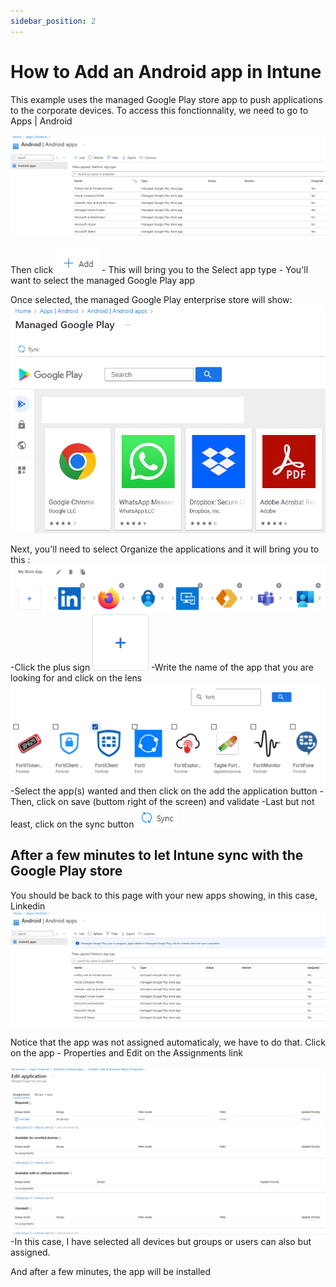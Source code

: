 ```yaml
---
sidebar_position: 2
---
```


# How to Add an Android app in Intune

This example uses the managed Google Play store app to push applications to the corporate devices.
To access this fonctionnality, we need to go to Apps | Android

![Android Apps](.\AndroidAppsIntune.png)

Then click ![Add](add.png)
    - This will bring you to the Select app type
        - You'll want to select the managed Google Play app

Once selected, the managed Google Play enterprise store will show:
![ManagedGooglePLay](ManagedGooglePlay.png)

Next, you'll need to select Organize the applications and it will bring you to this :
![Myworkapp](myworkapp.png)
    -Click the plus sign ![plus](plus.png)
    -Write the name of the app that you are looking for and click on the lens ![Lookingfortinet](fortinet.png)
    -Select the app(s) wanted and then click on the add the application button
    -Then, click on save (buttom right of the screen) and validate
    -Last but not least, click on the sync button ![sync](sync.png)

## After a few minutes to let Intune sync with the Google Play store


You should be back to this page with your new apps showing, in this case, Linkedin
![Syncink](syncking.png)

Notice that the app was not assigned automaticaly, we have to do that. Click on the app - Properties and Edit on the Assignments link

![Edit application](editapp.png)
    -In this case, I have selected all devices but groups or users can also but assigned.

And after a few minutes, the app will be installed